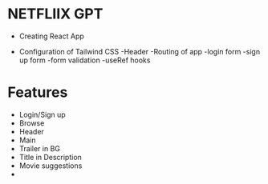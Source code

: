 # NETFLIIX GPT

- Creating React App

- Configuration of Tailwind CSS
  -Header
  -Routing of app
  -login form
  -sign up form
  -form validation
  -useRef hooks

# Features

- Login/Sign up
- Browse
- Header
- Main
- Trailer in BG
- Title in Description
- Movie suggestions
-

